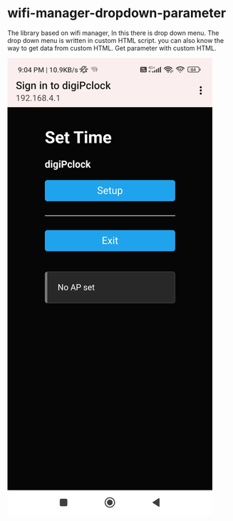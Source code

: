 # wifi-manager-dropdown-parameter
The library based on wifi manager, In this there is drop down menu. The drop down menu is written in custom HTML script.  you can also know the way to get data from custom HTML. Get parameter with custom HTML.

![alt text](https://github.com/vishalsoniindia/wifi-manager-dropdown-parameter/blob/main/home_page.jpg)
